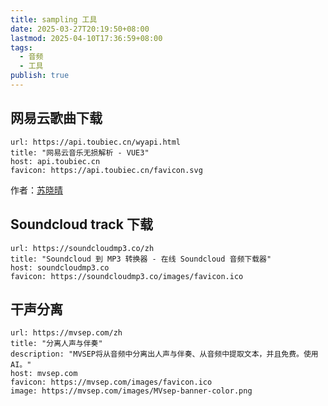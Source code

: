 ```yaml
---
title: sampling 工具
date: 2025-03-27T20:19:50+08:00
lastmod: 2025-04-10T17:36:59+08:00
tags:
  - 音频
  - 工具
publish: true
---
```


## 网易云歌曲下载

```cardlink
url: https://api.toubiec.cn/wyapi.html
title: "网易云音乐无损解析 - VUE3"
host: api.toubiec.cn
favicon: https://api.toubiec.cn/favicon.svg
```

作者：[苏晓晴](https://www.toubiec.cn/)

## Soundcloud track 下载

```cardlink
url: https://soundcloudmp3.co/zh
title: "Soundcloud 到 MP3 转换器 - 在线 Soundcloud 音频下载器"
host: soundcloudmp3.co
favicon: https://soundcloudmp3.co/images/favicon.ico
```

## 干声分离

```cardlink
url: https://mvsep.com/zh
title: "分离人声与伴奏"
description: "MVSEP将从音频中分离出人声与伴奏、从音频中提取文本，并且免费。使用AI。"
host: mvsep.com
favicon: https://mvsep.com/images/favicon.ico
image: https://mvsep.com/images/MVsep-banner-color.png
```

